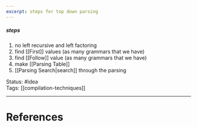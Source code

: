 ```yaml
---
excerpt: steps for top down parsing
---
```

##### steps
1. no left recursive and left factoring
2. find [[First]] values (as many grammars that we have)  
3. find [[Follow]] value (as many grammars that we have)  
4. make [[Parsing Table]]  
5. [[Parsing Search|search]] through the parsing  

Status: #idea  
Tags: [[compilation-techniques]]  

---
# References
